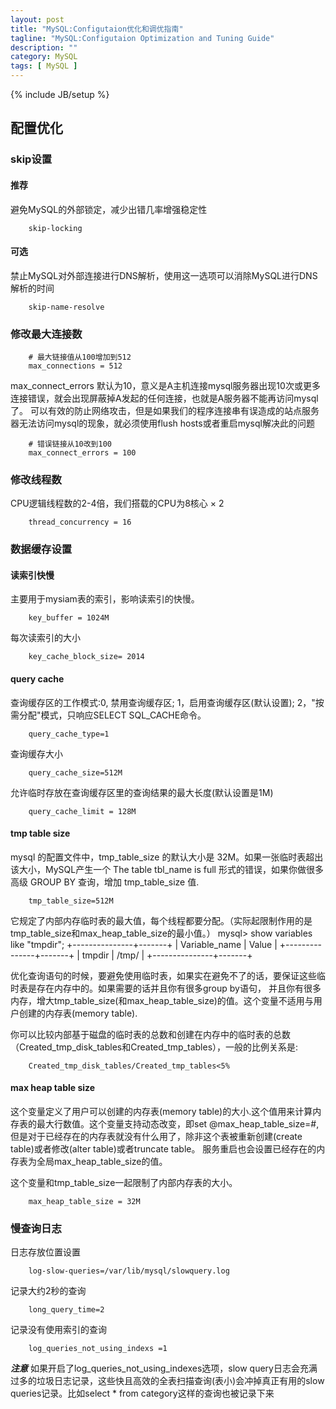 ```yaml
---
layout: post
title: "MySQL:Configutaion优化和调优指南"
tagline: "MySQL:Configutaion Optimization and Tuning Guide"
description: ""
category: MySQL
tags: [ MySQL ]
---
```

{% include JB/setup %}

## 配置优化


### skip设置

#### 推荐

避免MySQL的外部锁定，减少出错几率增强稳定性

        skip-locking


#### 可选

禁止MySQL对外部连接进行DNS解析，使用这一选项可以消除MySQL进行DNS解析的时间

        skip-name-resolve

### 修改最大连接数

        # 最大链接值从100增加到512
        max_connections = 512

max_connect_errors 默认为10，意义是A主机连接mysql服务器出现10次或更多连接错误，就会出现屏蔽掉A发起的任何连接，也就是A服务器不能再访问mysql了。
可以有效的防止网络攻击，但是如果我们的程序连接串有误造成的站点服务器无法访问mysql的现象，就必须使用flush hosts或者重启mysql解决此的问题

        # 错误链接从10改到100
        max_connect_errors = 100

### 修改线程数

CPU逻辑线程数的2-4倍，我们搭载的CPU为8核心 × 2

        thread_concurrency = 16

### 数据缓存设置

#### 读索引快慢

主要用于mysiam表的索引，影响读索引的快慢。

        key_buffer = 1024M

每次读索引的大小

        key_cache_block_size= 2014


#### query cache

查询缓存区的工作模式:0, 禁用查询缓存区; 1，启用查询缓存区(默认设置); 2，"按需分配"模式，只响应SELECT SQL_CACHE命令。

        query_cache_type=1

查询缓存大小

        query_cache_size=512M

允许临时存放在查询缓存区里的查询结果的最大长度(默认设置是1M)

        query_cache_limit = 128M


#### tmp table size

mysql 的配置文件中，tmp_table_size 的默认大小是 32M。如果一张临时表超出该大小，MySQL产生一个 The table tbl_name is full
形式的错误，如果你做很多高级 GROUP BY 查询，增加 tmp_table_size 值.

        tmp_table_size=512M

它规定了内部内存临时表的最大值，每个线程都要分配。（实际起限制作用的是tmp_table_size和max_heap_table_size的最小值。）
        mysql> show variables like "tmpdir";
        +---------------+-------+
        | Variable_name | Value |
        +---------------+-------+
        | tmpdir        | /tmp/ |
        +---------------+-------+

优化查询语句的时候，要避免使用临时表，如果实在避免不了的话，要保证这些临时表是存在内存中的。如果需要的话并且你有很多group by语句，
并且你有很多内存，增大tmp_table_size(和max_heap_table_size)的值。这个变量不适用与用户创建的内存表(memory table).

你可以比较内部基于磁盘的临时表的总数和创建在内存中的临时表的总数（Created_tmp_disk_tables和Created_tmp_tables），一般的比例关系是:

        Created_tmp_disk_tables/Created_tmp_tables<5%

#### max heap table size

这个变量定义了用户可以创建的内存表(memory table)的大小.这个值用来计算内存表的最大行数值。这个变量支持动态改变，即set @max_heap_table_size=#,
但是对于已经存在的内存表就没有什么用了，除非这个表被重新创建(create table)或者修改(alter table)或者truncate table。
服务重启也会设置已经存在的内存表为全局max_heap_table_size的值。

这个变量和tmp_table_size一起限制了内部内存表的大小。

        max_heap_table_size = 32M


### 慢查询日志

日志存放位置设置

        log-slow-queries=/var/lib/mysql/slowquery.log

记录大约2秒的查询

        long_query_time=2

记录没有使用索引的查询

        log_queries_not_using_indexs =1


***注意*** 如果开启了log_queries_not_using_indexes选项，slow query日志会充满过多的垃圾日志记录，这些快且高效的全表扫描查询(表小)会冲掉真正有用的slow queries记录。比如select * from category这样的查询也被记录下来
